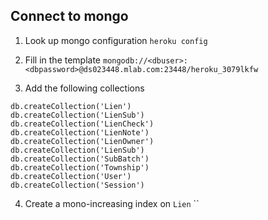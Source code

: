 ## Connect to mongo

1. Look up mongo configuration `heroku config`

2. Fill in the template `mongodb://<dbuser>:<dbpassword>@ds023448.mlab.com:23448/heroku_3079lkfw`

3. Add the following collections
```
db.createCollection('Lien')
db.createCollection('LienSub')
db.createCollection('LienCheck')
db.createCollection('LienNote')
db.createCollection('LienOwner')
db.createCollection('LienSub')
db.createCollection('SubBatch')
db.createCollection('Township')
db.createCollection('User')
db.createCollection('Session')
```

4. Create a mono-increasing index on `Lien`
``
